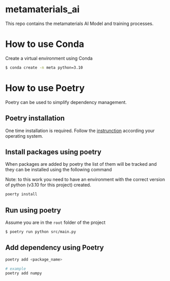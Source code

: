 # metamaterials_ai
This repo contains the metamaterials AI Model and training processes.

# How to use Conda
Create a virtual environment using Conda

```bash
$ conda create -n meta python=3.10
```

# How to use Poetry
Poetry can be used to simplify dependency management.

## Poetry installation 
One time installation is required. Follow the [instrunction](https://python-poetry.org/docs/#installation) according your operating system.

## Install packages using poetry

When packages are added by poetry the list of them will be tracked and they can be installed using the following command

Note: to this work you need to have an environment with the correct version of python (v3.10 for this project) created.

```bash
poerty install
```
## Run using poetry
Assume you are in the `root` folder of the project

```bash
$ poetry run python src/main.py
```

## Add dependency using Poetry

```bash
poetry add <package_name>

# example
poetry add numpy
```

